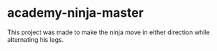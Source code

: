 # academy-ninja-master
 This project was made to make the ninja move in either direction while alternating his legs.
